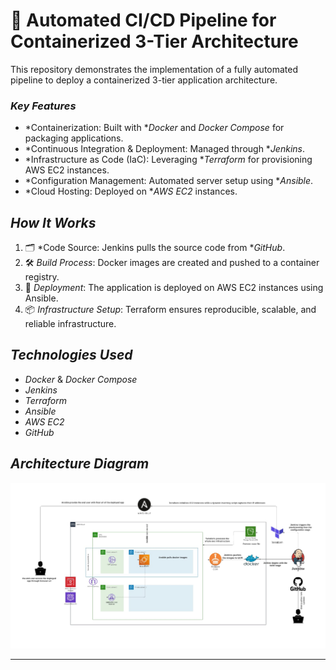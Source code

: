 # 🚀 Automated CI/CD Pipeline for Containerized 3-Tier Architecture  

This repository demonstrates the implementation of a fully automated pipeline to deploy a containerized 3-tier application architecture.  

### *Key Features*  
- *Containerization: Built with **Docker* and *Docker Compose* for packaging applications.  
- *Continuous Integration & Deployment: Managed through **Jenkins*.  
- *Infrastructure as Code (IaC): Leveraging **Terraform* for provisioning AWS EC2 instances.  
- *Configuration Management: Automated server setup using **Ansible*.  
- *Cloud Hosting: Deployed on **AWS EC2* instances.  



##  *How It Works*  
1. 🗂️ *Code Source: Jenkins pulls the source code from **GitHub*.  
2. 🛠️ *Build Process*: Docker images are created and pushed to a container registry.  
3. 🚀 *Deployment*: The application is deployed on AWS EC2 instances using Ansible.  
4. 📦 *Infrastructure Setup*: Terraform ensures reproducible, scalable, and reliable infrastructure.  



##  *Technologies Used*  
- *Docker* & *Docker Compose*  
- *Jenkins*  
- *Terraform*  
- *Ansible*  
- *AWS EC2*  
- *GitHub*  



##  *Architecture Diagram*  
![Architecture Diagram](architecture-diagaram.jpeg)  

---
